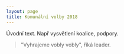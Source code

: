 ```yaml
---
layout: page
title: Komunální volby 2018
---
```


Úvodní text. Např vysvětlení koalice, podpory.

> "Vyhrajeme vobly vobly", říká leader.
